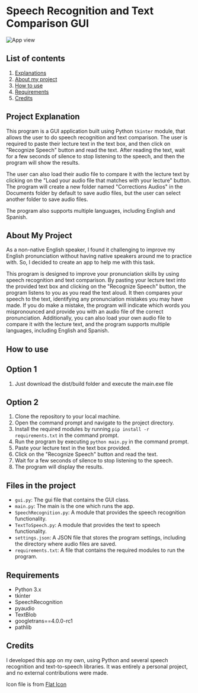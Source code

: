 # Speech Recognition and Text Comparison GUI

![App view](/images/teaser.gif)

## List of contents
1. [Explanations](ProjectExplanations)
2. [About my project](AboutMyProject)
3. [How to use](Howtouse)
4. [Requirements](Requirements)
4. [Credits](Credits)

## Project Explanation
This program is a GUI application built using Python `tkinter` module, that allows the user to do speech recognition and text comparison. The user is required to paste their lecture text in the text box, and then click on "Recognize Speech" button and read the text. After reading the text, wait for a few seconds of silence to stop listening to the speech, and then the program will show the results.

The user can also load their audio file to compare it with the lecture text by clicking on the "Load your audio file that matches with your lecture" button. The program will create a new folder named "Corrections Audios" in the Documents folder by default to save audio files, but the user can select another folder to save audio files.

The program also supports multiple languages, including English and Spanish.

## About My Project
As a non-native English speaker, I found it challenging to improve my English pronunciation without having native speakers around me to practice with. So, I decided to create an app to help me with this task.

This program is designed to improve your pronunciation skills by using speech recognition and text comparison. By pasting your lecture text into the provided text box and clicking on the "Recognize Speech" button, the program listens to you as you read the text aloud. It then compares your speech to the text, identifying any pronunciation mistakes you may have made. If you do make a mistake, the program will indicate which words you mispronounced and provide you with an audio file of the correct pronunciation. Additionally, you can also load your own audio file to compare it with the lecture text, and the program supports multiple languages, including English and Spanish.

## How to use

## Option 1
1. Just download the dist/build folder and execute the main.exe file

## Option 2
1.  Clone the repository to your local machine.
2.  Open the command prompt and navigate to the project directory.
3.  Install the required modules by running `pip install -r requirements.txt` in the command prompt.
4.  Run the program by executing `python main.py` in the command prompt.
5.  Paste your lecture text in the text box provided.
6.  Click on the "Recognize Speech" button and read the text.
7.  Wait for a few seconds of silence to stop listening to the speech.
8.  The program will display the results.

## Files in the project

*   `gui.py`: The gui file that contains the GUI class.
*   `main.py`: The main is the one which runs the app.
*   `SpeechRecognition.py`: A module that provides the speech recognition functionality.
*   `TextToSpeech.py`: A module that provides the text to speech functionality.
*   `settings.json`: A JSON file that stores the program settings, including the directory where audio files are saved.
*   `requirements.txt`: A file that contains the required modules to run the program.

## Requirements

*   Python 3.x
*   tkinter
*   SpeechRecognition
*   pyaudio
*   TextBlob
*   googletrans==4.0.0-rc1
*   pathlib


## Credits
I developed this app on my own, using Python and several speech recognition and text-to-speech libraries. It was entirely a personal project, and no external contributions were made.

Icon file is from [Flat Icon](https://www.flaticon.com/free-icon/linguistics_4459205?term=english+learning&page=1&position=10&origin=search&related_id=4459205) 